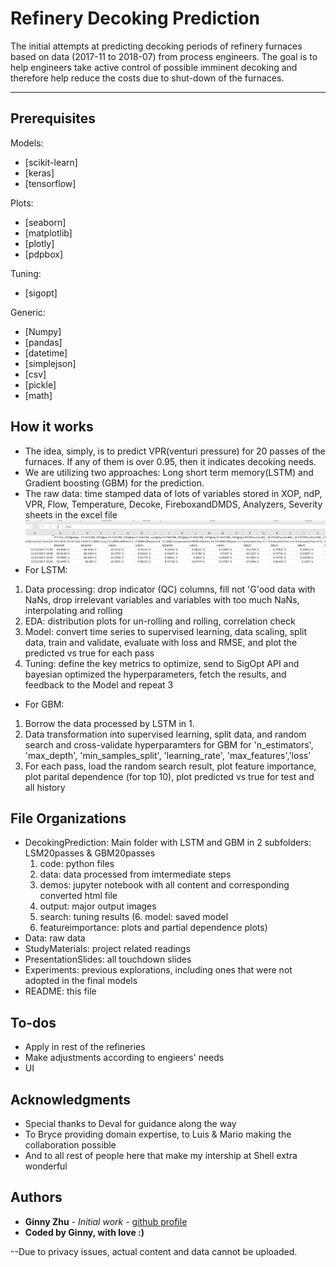 # Refinery Decoking Prediction

The initial attempts at predicting decoking periods of refinery furnaces based on data (2017-11 to 2018-07) from process engineers.
The goal is to help engineers take active control of possible imminent decoking and therefore help reduce the costs due to shut-down of the furnaces.
***

## Prerequisites
Models:
* [scikit-learn]
* [keras]
* [tensorflow]

Plots:
* [seaborn]
* [matplotlib]
* [plotly]
* [pdpbox]

Tuning:
* [sigopt]

Generic: 
* [Numpy]
* [pandas]
* [datetime]
* [simplejson]
* [csv]
* [pickle]
* [math]


## How it works
* The idea, simply, is to predict VPR(venturi pressure) for 20 passes of the furnaces. If any of them is over 0.95, then it indicates decoking needs. 
* We are utilizing two approaches: Long short term memory(LSTM) and Gradient boosting (GBM) for the prediction.
* The raw data: time stamped data of lots of variables stored in XOP, ndP, VPR, Flow, Temperature, Decoke, FireboxandDMDS, Analyzers, Severity sheets in the excel file
![raw data](refineryrawdata.PNG)
* For LSTM: 
 1. Data processing: drop indicator (QC) columns, fill not 'G'ood data with NaNs, drop irrelevant variables and variables with too much NaNs, interpolating and rolling
 2. EDA: distribution plots for un-rolling and rolling, correlation check
 3. Model: convert time series to supervised learning, data scaling, split data, train and validate, evaluate with loss and RMSE, and plot the predicted vs true for each pass 
 4. Tuning: define the key metrics to optimize, send to SigOpt API and bayesian optimized the hyperparameters, fetch the results, and feedback to the Model and repeat 3
* For GBM: 
 1. Borrow the data processed by LSTM in 1.
 2. Data transformation into supervised learning, split data, and random search and cross-validate hyperparamters for GBM for 'n_estimators',  'max_depth', 'min_samples_split', 'learning_rate', 'max_features','loss'
 3. For each pass, load the random search result,  plot feature importance, plot parital dependence (for top 10), plot predicted vs true for test and all history 


## File Organizations
* DecokingPrediction: Main folder with LSTM and GBM in 2 subfolders: LSM20passes & GBM20passes
  1. code: python files 
  2. data: data processed from imtermediate steps
  3. demos: jupyter notebook with all content and corresponding converted html file
  4. output: major output images 
  5. search: tuning results
  (6. model: saved model 
   7. featureimportance: plots and partial dependence plots)
* Data: raw data
* StudyMaterials: project related readings
* PresentationSlides: all touchdown slides
* Experiments: previous explorations, including ones that were not adopted in the final models
* README: this file


## To-dos
* Apply in rest of the refineries
* Make adjustments according to engieers' needs
* UI


## Acknowledgments
* Special thanks to Deval for guidance along the way
* To Bryce providing domain expertise, to Luis & Mario making the collaboration possible
* And to all rest of people here that make my intership at Shell extra wonderful


## Authors
* **Ginny Zhu** - *Initial work* - [github profile](https://github.com/chocolocked)
* **Coded by Ginny, with love :)**

--Due to privacy issues, actual content and data cannot be uploaded.
